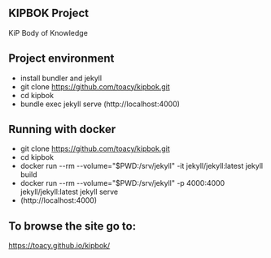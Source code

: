 ## KIPBOK Project
KiP Body of Knowledge

## Project environment
- install bundler and jekyll
- git clone https://github.com/toacy/kipbok.git
- cd kipbok
- bundle exec jekyll serve (http://localhost:4000)

## Running with docker
- git clone https://github.com/toacy/kipbok.git
- cd kipbok
- docker run --rm --volume="$PWD:/srv/jekyll" -it jekyll/jekyll:latest jekyll build
- docker run --rm --volume="$PWD:/srv/jekyll" -p 4000:4000 jekyll/jekyll:latest jekyll serve
- (http://localhost:4000)

## To browse the site go to:
https://toacy.github.io/kipbok/
